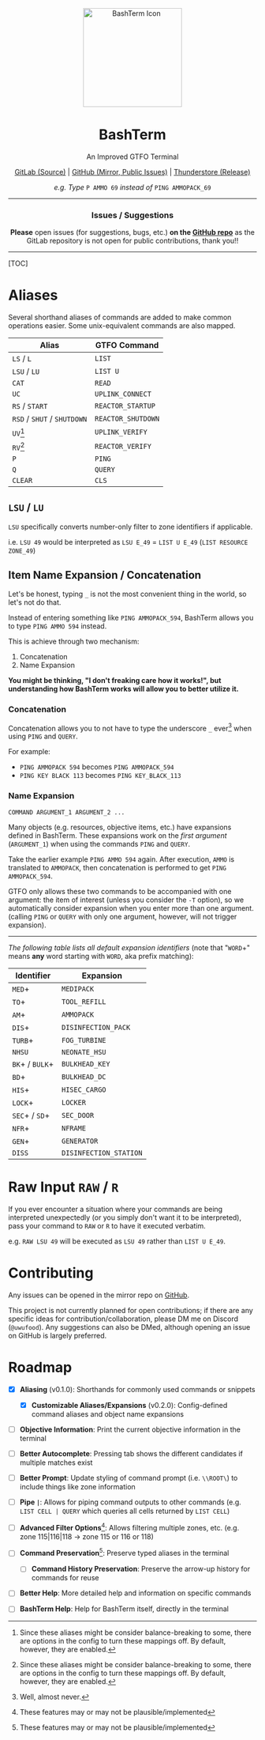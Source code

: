 <div align="center"><img src="https://git.takina.io/gtfo/BashTerm/-/raw/main/.assets/icon.png?ref_type=heads" width="200" alt="BashTerm Icon"></div>

<h1 align="center">BashTerm</h1>

<p align="center">An Improved GTFO Terminal</p>

<p align="center"><a href="https://git.takina.io/gtfo/BashTerm">GitLab (Source)</a> | <a href="https://github.com/sebun1/GTFO.BashTerm">GitHub (Mirror, Public Issues)</a> | <a href="https://thunderstore.io/c/gtfo/p/food/BashTerm/">Thunderstore (Release)</a></p>

<p align="center"><i>e.g. Type </i><code>P AMMO 69</code> <i>instead of </i><code>PING AMMOPACK_69</code></p>

---

<h3 align="center">Issues / Suggestions</h3>
<p align="center"><b>Please</b> open issues (for suggestions, bugs, etc.) <b>on the <a href="https://github.com/sebun1/GTFO.BashTerm">GitHub repo</a></b> as the GitLab repository is not open for public contributions, thank you!!</p>

---

[TOC]

# Aliases

Several shorthand aliases of commands are added to make common operations easier. Some unix-equivalent commands are also mapped.

| Alias                       | GTFO Command       |
| --------------------------- | ------------------ |
| `LS` / `L`                  | `LIST`             |
| `LSU` / `LU`                | `LIST U`           |
| `CAT`                       | `READ`             |
| `UC`                        | `UPLINK_CONNECT`   |
| `RS` / `START`              | `REACTOR_STARTUP`  |
| `RSD` / `SHUT` / `SHUTDOWN` | `REACTOR_SHUTDOWN` |
| `UV`[^1]                    | `UPLINK_VERIFY`    |
| `RV`[^1]                    | `REACTOR_VERIFY`   |
| `P`                         | `PING`             |
| `Q`                         | `QUERY`            |
| `CLEAR`                     | `CLS`              |

## `LSU` / `LU`

`LSU` specifically converts number-only filter to zone identifiers if applicable.

i.e. `LSU 49` would be interpreted as `LSU E_49` = `LIST U E_49` (`LIST RESOURCE ZONE_49`)

## Item Name Expansion / Concatenation

Let's be honest, typing `_` is not the most convenient thing in the world, so let's not do that.

Instead of entering something like `PING AMMOPACK_594`, BashTerm allows you to type `PING AMMO 594` instead.

This is achieve through two mechanism:

1. Concatenation
2. Name Expansion

**You might be thinking, "I don't freaking care how it works!", but understanding how BashTerm works will allow you to better utilize it.**

### Concatenation

Concatenation allows you to not have to type the underscore `_` ever[^3] when using `PING` and `QUERY`.

For example:

* `PING AMMOPACK 594` becomes `PING AMMOPACK_594`
* `PING KEY BLACK 113` becomes `PING KEY_BLACK_113`

### Name Expansion

```
COMMAND ARGUMENT_1 ARGUMENT_2 ...
```

Many objects (e.g. resources, objective items, etc.) have expansions defined in BashTerm. These expansions work on the *first argument* (`ARGUMENT_1`) when using the commands `PING` and `QUERY`.

Take the earlier example `PING AMMO 594` again. After execution, `AMMO` is translated to `AMMOPACK`, then concatenation is performed to get `PING AMMOPACK_594`.

GTFO only allows these two commands to be accompanied with one argument: the item of interest (unless you consider the `-T` option), so we automatically consider expansion when you enter more than one argument. (calling `PING` or `QUERY` with only one argument, however, will not trigger expansion).

----

*The following table lists all default expansion identifiers* (note that "`WORD`+" means **any** word starting with `WORD`, aka prefix matching):

| Identifier      | Expansion              |
| --------------- | ---------------------- |
| `MED`+          | `MEDIPACK`             |
| `TO`+           | `TOOL_REFILL`          |
| `AM`+           | `AMMOPACK`             |
| `DIS`+          | `DISINFECTION_PACK`    |
| `TURB`+         | `FOG_TURBINE`          |
| `NHSU`          | `NEONATE_HSU`          |
| `BK`+ / `BULK`+ | `BULKHEAD_KEY`         |
| `BD`+           | `BULKHEAD_DC`          |
| `HIS`+          | `HISEC_CARGO`          |
| `LOCK`+         | `LOCKER`               |
| `SEC`+ / `SD`+  | `SEC_DOOR`             |
| `NFR`+          | `NFRAME`               |
| `GEN`+          | `GENERATOR`            |
| `DISS`          | `DISINFECTION_STATION` |

# Raw Input `RAW` / `R`

If you ever encounter a situation where your commands are being interpreted unexpectedly (or you simply don't want it to be interpreted), pass your command to `RAW` or `R` to have it executed verbatim.

e.g. `RAW LSU 49` will be executed as `LSU 49` rather than `LIST U E_49`.

# Contributing

Any issues can be opened in the mirror repo on [GitHub](https://github.com/sebun1/GTFO.BashTerm).

This project is not currently planned for open contributions; if there are any specific ideas for contribution/collaboration, please DM me on Discord (`@uwufood`). Any suggestions can also be DMed, although opening an issue on GitHub is largely preferred.

# Roadmap
- [x] **Aliasing** (v0.1.0): Shorthands for commonly used commands or snippets
  - [x] **Customizable Aliases/Expansions** (v0.2.0): Config-defined command aliases and object name expansions
- [ ] **Objective Information**: Print the current objective information in the terminal
- [ ] **Better Autocomplete**: Pressing tab shows the different candidates if multiple matches exist
- [ ] **Better Prompt**: Update styling of command prompt (i.e. `\\ROOT\`) to include things like zone information
- [ ] **Pipe `|`**: Allows for piping command outputs to other commands (e.g. `LIST CELL | QUERY` which queries all cells returned by `LIST CELL`)
- [ ] **Advanced Filter Options**[^2]: Allows filtering multiple zones, etc. (e.g. zone 115|116|118 -> zone 115 or 116 or 118)
- [ ] **Command Preservation**[^2]: Preserve typed aliases in the terminal
  - [ ] **Command History Preservation**: Preserve the arrow-up history for commands for reuse

- [ ] **Better Help**: More detailed help and information on specific commands
- [ ] **BashTerm Help**: Help for BashTerm itself, directly in the terminal




[^1]: Since these aliases might be consider balance-breaking to some, there are options in the config to turn these mappings off. By default, however, they are enabled.

[^2]: These features may or may not be plausible/implemented

[^3]: Well, almost never.
